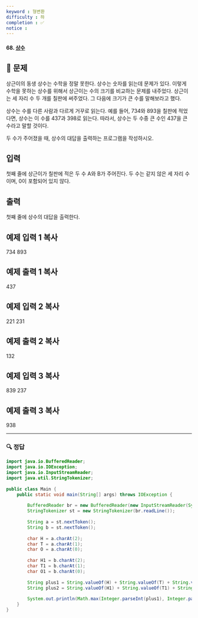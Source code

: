 ```yaml
---
keyword : 형변환
difficulty : 하
completion : ✅
notice : 
---
```


#### 68. [상수](https://www.acmicpc.net/problem/2908)

## 📝 문제

상근이의 동생 상수는 수학을 정말 못한다. 상수는 숫자를 읽는데 문제가 있다. 이렇게 수학을 못하는 상수를 위해서 상근이는 수의 크기를 비교하는 문제를 내주었다. 상근이는 세 자리 수 두 개를 칠판에 써주었다. 그 다음에 크기가 큰 수를 말해보라고 했다.

상수는 수를 다른 사람과 다르게 거꾸로 읽는다. 예를 들어, 734와 893을 칠판에 적었다면, 상수는 이 수를 437과 398로 읽는다. 따라서, 상수는 두 수중 큰 수인 437을 큰 수라고 말할 것이다.

두 수가 주어졌을 때, 상수의 대답을 출력하는 프로그램을 작성하시오.

## 입력

첫째 줄에 상근이가 칠판에 적은 두 수 A와 B가 주어진다. 두 수는 같지 않은 세 자리 수이며, 0이 포함되어 있지 않다.

## 출력

첫째 줄에 상수의 대답을 출력한다.

## 예제 입력 1 복사

734 893

## 예제 출력 1 복사

437

## 예제 입력 2 복사

221 231

## 예제 출력 2 복사

132

## 예제 입력 3 복사

839 237

## 예제 출력 3 복사

938


---

### 🔍 정답

```java
import java.io.BufferedReader;  
import java.io.IOException;  
import java.io.InputStreamReader;  
import java.util.StringTokenizer;  
  
public class Main {  
    public static void main(String[] args) throws IOException {  
  
        BufferedReader br = new BufferedReader(new InputStreamReader(System.in));  
        StringTokenizer st = new StringTokenizer(br.readLine());  
  
        String a = st.nextToken();  
        String b = st.nextToken();  
  
        char H = a.charAt(2);  
        char T = a.charAt(1);  
        char O = a.charAt(0);  
  
        char H1 = b.charAt(2);  
        char T1 = b.charAt(1);  
        char O1 = b.charAt(0);  
  
        String plus1 = String.valueOf(H) + String.valueOf(T) + String.valueOf(O);  
        String plus2 = String.valueOf(H1) + String.valueOf(T1) + String.valueOf(O1);  
  
        System.out.println(Math.max(Integer.parseInt(plus1), Integer.parseInt(plus2)));  
    }  
}
```

